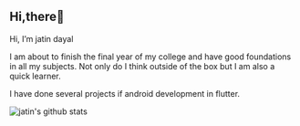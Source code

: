 ## Hi,there👋
Hi, I’m jatin dayal

I am about to finish the final year of my college and have good foundations in all my subjects. Not only do I think outside of the box but I am also a quick learner.

I have done several projects if android development in flutter.


![jatin's github stats](https://github-readme-stats.vercel.app/api?username=procojd)

<!---
procojd/procojd is a ✨ special ✨ repository because its `README.md` (this file) appears on your GitHub profile.
You can click the Preview link to take a look at your changes.
--->
